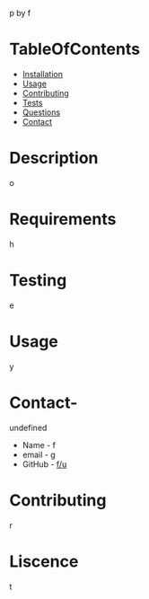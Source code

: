 p
 by f
# TableOfContents
* [Installation](#installation)
* [Usage](#usage)
* [Contributing](#contributing)
* [Tests](#tests)
* [Questions](#questions)
* [Contact](#contact)
# Description
o
# Requirements
h
# Testing
e
# Usage
y
# Contact-
undefined
* Name - f
* email - g
* GitHub - [f/u](https://github.com/f/u)
# Contributing
r
# Liscence
t